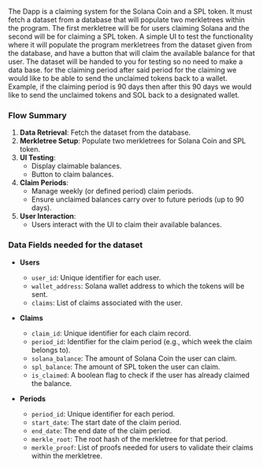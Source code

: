 The Dapp is a claiming system for the Solana Coin and a SPL token. It must fetch a dataset from a database that will populate two merkletrees within the program. The first merkletree will be for users claiming Solana and the second will be for claiming a SPL token. A simple UI to test the functionality where it will populate the program merkletrees from the dataset given from the database, and have a button that will claim the available balance for that user.  The dataset will be handed to you for testing so no need to make a data base. for the claiming period after said period for the claiming we would like to be able to send the unclaimed tokens back to a wallet. Example, if the claiming period is 90 days then after this 90 days we would like to send the unclaimed tokens and SOL back to a designated wallet.

### Flow Summary

1. **Data Retrieval**: Fetch the dataset from the database.
2. **Merkletree Setup**: Populate two merkletrees for Solana Coin and SPL token.
3. **UI Testing**:
   - Display claimable balances.
   - Button to claim balances.
4. **Claim Periods**:
   - Manage weekly (or defined period) claim periods.
   - Ensure unclaimed balances carry over to future periods (up to 90 days).
5. **User Interaction**:
   - Users interact with the UI to claim their available balances.

### Data Fields needed for the dataset 

- **Users**
  - `user_id`: Unique identifier for each user.
  - `wallet_address`: Solana wallet address to which the tokens will be sent.
  - `claims`: List of claims associated with the user.

- **Claims**
  - `claim_id`: Unique identifier for each claim record.
  - `period_id`: Identifier for the claim period (e.g., which week the claim belongs to).
  - `solana_balance`: The amount of Solana Coin the user can claim.
  - `spl_balance`: The amount of SPL token the user can claim.
  - `is_claimed`: A boolean flag to check if the user has already claimed the balance.

- **Periods**
  - `period_id`: Unique identifier for each period.
  - `start_date`: The start date of the claim period.
  - `end_date`: The end date of the claim period.
  - `merkle_root`: The root hash of the merkletree for that period.
  - `merkle_proof`: List of proofs needed for users to validate their claims within the merkletree.
